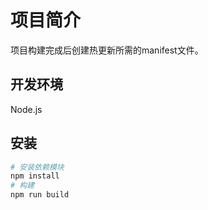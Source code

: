 # 项目简介

项目构建完成后创建热更新所需的manifest文件。

## 开发环境

Node.js

## 安装

```bash
# 安装依赖模块
npm install
# 构建
npm run build
```
